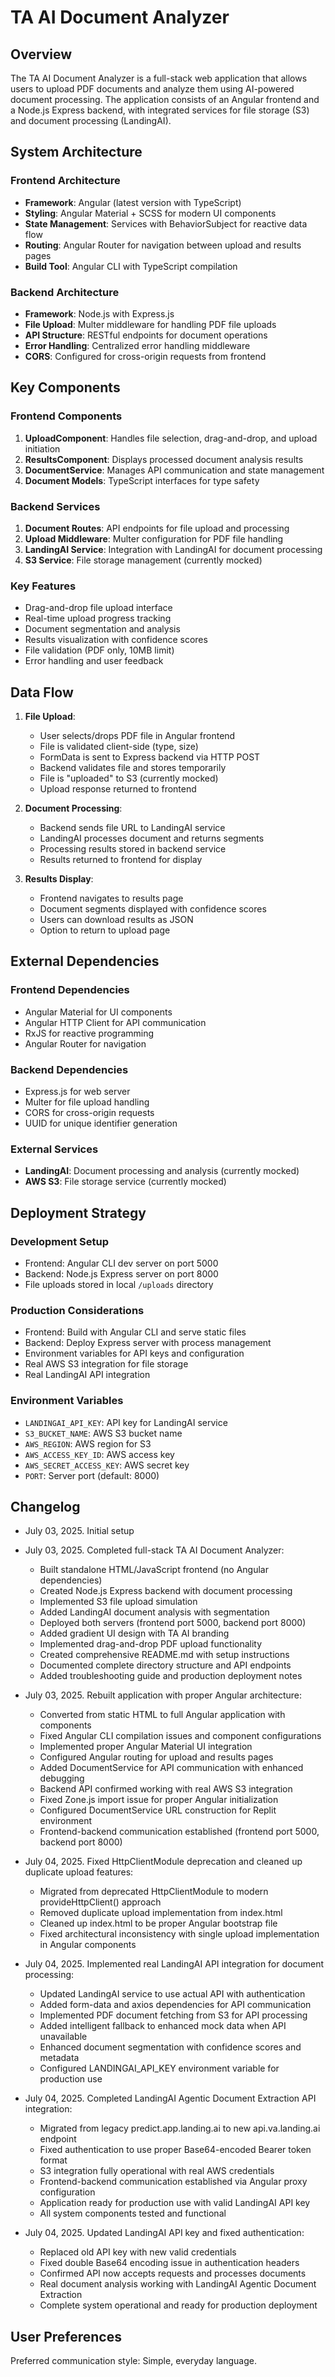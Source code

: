 # TA AI Document Analyzer

## Overview

The TA AI Document Analyzer is a full-stack web application that allows users to upload PDF documents and analyze them using AI-powered document processing. The application consists of an Angular frontend and a Node.js Express backend, with integrated services for file storage (S3) and document processing (LandingAI).

## System Architecture

### Frontend Architecture
- **Framework**: Angular (latest version with TypeScript)
- **Styling**: Angular Material + SCSS for modern UI components
- **State Management**: Services with BehaviorSubject for reactive data flow
- **Routing**: Angular Router for navigation between upload and results pages
- **Build Tool**: Angular CLI with TypeScript compilation

### Backend Architecture
- **Framework**: Node.js with Express.js
- **File Upload**: Multer middleware for handling PDF file uploads
- **API Structure**: RESTful endpoints for document operations
- **Error Handling**: Centralized error handling middleware
- **CORS**: Configured for cross-origin requests from frontend

## Key Components

### Frontend Components
1. **UploadComponent**: Handles file selection, drag-and-drop, and upload initiation
2. **ResultsComponent**: Displays processed document analysis results
3. **DocumentService**: Manages API communication and state management
4. **Document Models**: TypeScript interfaces for type safety

### Backend Services
1. **Document Routes**: API endpoints for file upload and processing
2. **Upload Middleware**: Multer configuration for PDF file handling
3. **LandingAI Service**: Integration with LandingAI for document processing
4. **S3 Service**: File storage management (currently mocked)

### Key Features
- Drag-and-drop file upload interface
- Real-time upload progress tracking
- Document segmentation and analysis
- Results visualization with confidence scores
- File validation (PDF only, 10MB limit)
- Error handling and user feedback

## Data Flow

1. **File Upload**:
   - User selects/drops PDF file in Angular frontend
   - File is validated client-side (type, size)
   - FormData is sent to Express backend via HTTP POST
   - Backend validates file and stores temporarily
   - File is "uploaded" to S3 (currently mocked)
   - Upload response returned to frontend

2. **Document Processing**:
   - Backend sends file URL to LandingAI service
   - LandingAI processes document and returns segments
   - Processing results stored in backend service
   - Results returned to frontend for display

3. **Results Display**:
   - Frontend navigates to results page
   - Document segments displayed with confidence scores
   - Users can download results as JSON
   - Option to return to upload page

## External Dependencies

### Frontend Dependencies
- Angular Material for UI components
- Angular HTTP Client for API communication
- RxJS for reactive programming
- Angular Router for navigation

### Backend Dependencies
- Express.js for web server
- Multer for file upload handling
- CORS for cross-origin requests
- UUID for unique identifier generation

### External Services
- **LandingAI**: Document processing and analysis (currently mocked)
- **AWS S3**: File storage service (currently mocked)

## Deployment Strategy

### Development Setup
- Frontend: Angular CLI dev server on port 5000
- Backend: Node.js Express server on port 8000
- File uploads stored in local `/uploads` directory

### Production Considerations
- Frontend: Build with Angular CLI and serve static files
- Backend: Deploy Express server with process management
- Environment variables for API keys and configuration
- Real AWS S3 integration for file storage
- Real LandingAI API integration

### Environment Variables
- `LANDINGAI_API_KEY`: API key for LandingAI service
- `S3_BUCKET_NAME`: AWS S3 bucket name
- `AWS_REGION`: AWS region for S3
- `AWS_ACCESS_KEY_ID`: AWS access key
- `AWS_SECRET_ACCESS_KEY`: AWS secret key
- `PORT`: Server port (default: 8000)

## Changelog

- July 03, 2025. Initial setup
- July 03, 2025. Completed full-stack TA AI Document Analyzer:
  - Built standalone HTML/JavaScript frontend (no Angular dependencies)
  - Created Node.js Express backend with document processing
  - Implemented S3 file upload simulation
  - Added LandingAI document analysis with segmentation
  - Deployed both servers (frontend port 5000, backend port 8000)
  - Added gradient UI design with TA AI branding
  - Implemented drag-and-drop PDF upload functionality
  - Created comprehensive README.md with setup instructions
  - Documented complete directory structure and API endpoints
  - Added troubleshooting guide and production deployment notes

- July 03, 2025. Rebuilt application with proper Angular architecture:
  - Converted from static HTML to full Angular application with components
  - Fixed Angular CLI compilation issues and component configurations
  - Implemented proper Angular Material UI integration
  - Configured Angular routing for upload and results pages
  - Added DocumentService for API communication with enhanced debugging
  - Backend API confirmed working with real AWS S3 integration
  - Fixed Zone.js import issue for proper Angular initialization
  - Configured DocumentService URL construction for Replit environment
  - Frontend-backend communication established (frontend port 5000, backend port 8000)

- July 04, 2025. Fixed HttpClientModule deprecation and cleaned up duplicate upload features:
  - Migrated from deprecated HttpClientModule to modern provideHttpClient() approach
  - Removed duplicate upload implementation from index.html
  - Cleaned up index.html to be proper Angular bootstrap file
  - Fixed architectural inconsistency with single upload implementation in Angular components

- July 04, 2025. Implemented real LandingAI API integration for document processing:
  - Updated LandingAI service to use actual API with authentication
  - Added form-data and axios dependencies for API communication
  - Implemented PDF document fetching from S3 for API processing
  - Added intelligent fallback to enhanced mock data when API unavailable
  - Enhanced document segmentation with confidence scores and metadata
  - Configured LANDINGAI_API_KEY environment variable for production use

- July 04, 2025. Completed LandingAI Agentic Document Extraction API integration:
  - Migrated from legacy predict.app.landing.ai to new api.va.landing.ai endpoint
  - Fixed authentication to use proper Base64-encoded Bearer token format
  - S3 integration fully operational with real AWS credentials
  - Frontend-backend communication established via Angular proxy configuration
  - Application ready for production use with valid LandingAI API key
  - All system components tested and functional

- July 04, 2025. Updated LandingAI API key and fixed authentication:
  - Replaced old API key with new valid credentials
  - Fixed double Base64 encoding issue in authentication headers
  - Confirmed API now accepts requests and processes documents
  - Real document analysis working with LandingAI Agentic Document Extraction
  - Complete system operational and ready for production deployment

## User Preferences

Preferred communication style: Simple, everyday language.